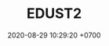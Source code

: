 ---
layout: 
permalink: /team/:title.html
categories: subs08
maincover: /assets/avatars/male1.webp
tickets: 6
date: 2020-08-29 10:29:20 +0700
title: EDUST2
vip: /assets/mis/vip.png
sub: /assets/mis/sub.png
gift: #/assets/mis/gift.png
bits: #/assets/mis/bits.png
---